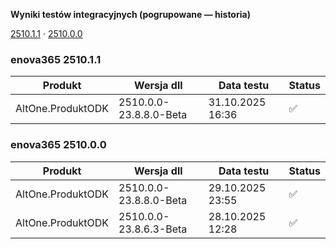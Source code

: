 **Wyniki testów integracyjnych (pogrupowane — historia)**

[2510.1.1](#enova365-251011) · [2510.0.0](#enova365-251000)

### enova365 2510.1.1

| Produkt           | Wersja dll             | Data testu       | Status |
|-------------------|------------------------|------------------|--------|
| AltOne.ProduktODK | 2510.0.0-23.8.8.0-Beta | 31.10.2025 16:36 | ✅      |

### enova365 2510.0.0

| Produkt           | Wersja dll             | Data testu       | Status |
|-------------------|------------------------|------------------|--------|
| AltOne.ProduktODK | 2510.0.0-23.8.8.0-Beta | 29.10.2025 23:55 | ✅      |
| AltOne.ProduktODK | 2510.0.0-23.8.6.3-Beta | 28.10.2025 12:28 | ✅      |

